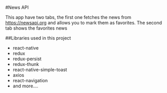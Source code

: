 #News API

This app have two tabs, the first one fetches the news from https://newsapi.org and allows you to mark them as favorites. 
The second tab shows the favorites news

##Libraries used in this project

- react-native
- redux
- redux-persist
- redux-thunk
- react-native-simple-toast
- axios
- react-navigation
- and more....


